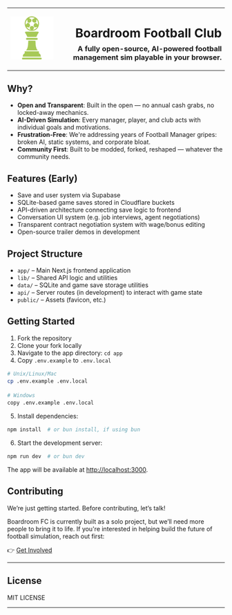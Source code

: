<table width="100%">
  <tr>
    <td align="left" width="120">
      <img src="app/favicon.ico" alt="Boardroom FC Logo" width="100" />
    </td>
    <td align="right">
      <h1>Boardroom Football Club</h1>
      <h3 style="margin-top: -10px;">A fully open-source, AI-powered football management sim playable in your browser.</h3>
    </td>
  </tr>
</table>

## Why?

* **Open and Transparent**: Built in the open — no annual cash grabs, no locked-away mechanics.
* **AI-Driven Simulation**: Every manager, player, and club acts with individual goals and motivations.
* **Frustration-Free**: We're addressing years of Football Manager gripes: broken AI, static systems, and corporate bloat.
* **Community First**: Built to be modded, forked, reshaped — whatever the community needs.

## Features (Early)

* Save and user system via Supabase
* SQLite-based game saves stored in Cloudflare buckets
* API-driven architecture connecting save logic to frontend
* Conversation UI system (e.g. job interviews, agent negotiations)
* Transparent contract negotiation system with wage/bonus editing
* Open-source trailer demos in development

## Project Structure

* `app/` – Main Next.js frontend application
* `lib/` – Shared API logic and utilities
* `data/` – SQLite and game save storage utilities
* `api/` – Server routes (in development) to interact with game state
* `public/` – Assets (favicon, etc.)

## Getting Started

1. Fork the repository
2. Clone your fork locally
3. Navigate to the app directory: `cd app`
4. Copy `.env.example` to `.env.local`

```bash
# Unix/Linux/Mac
cp .env.example .env.local

# Windows
copy .env.example .env.local
```

5. Install dependencies:

```bash
npm install  # or bun install, if using bun
```

6. Start the development server:

```bash
npm run dev  # or bun dev
```

The app will be available at [http://localhost:3000](http://localhost:3000).

## Contributing

We’re just getting started. Before contributing, let’s talk!

Boardroom FC is currently built as a solo project, but we’ll need more people to bring it to life. If you're interested in helping build the future of football simulation, reach out first:

👉 [Get Involved](https://www.boardroomfc.com/get-involved)

---

## License

MIT LICENSE

---
